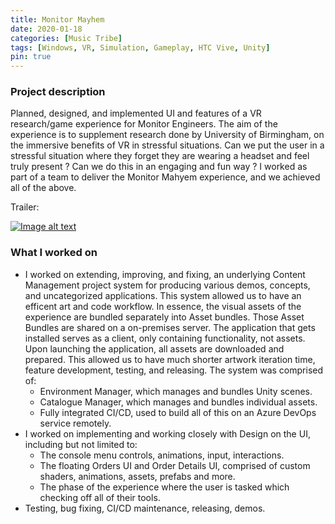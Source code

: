 ```yaml
---
title: Monitor Mayhem
date: 2020-01-18
categories: [Music Tribe]
tags: [Windows, VR, Simulation, Gameplay, HTC Vive, Unity]
pin: true
---
```


### Project description
Planned, designed, and implemented UI and features of a VR research/game experience for Monitor Engineers. The aim of the experience is to supplement research done by University of Birmingham, on the immersive benefits of VR in stressful situations. Can we put the user in a stressful situation where they forget they are wearing a headset and feel truly present ? Can we do this in an engaging and fun way ? I worked as part of a team to deliver the Monitor Mahyem experience, and we achieved all of the above.

Trailer:

[![Image alt text](https://img.youtube.com/vi/3H3N3wM3pHc/0.jpg)](https://www.youtube.com/watch?v=3H3N3wM3pHc)

### What I worked on
- I worked on extending, improving, and fixing, an underlying Content Management project system for producing various demos, concepts, and uncategorized applications. This system allowed us to have an efficent art and code workflow. In essence, the visual assets of the experience are bundled separately into Asset bundles. Those Asset Bundles are shared on a on-premises server. The application that gets installed serves as a client, only containing functionality, not assets. Upon launching the application, all assets are downloaded and prepared. This allowed us to have much shorter artwork iteration time, feature development, testing, and releasing. The system was comprised of:
  - Environment Manager, which manages and bundles Unity scenes.
  - Catalogue Manager, which manages and bundles individual assets.
  - Fully integrated CI/CD, used to build all of this on an Azure DevOps service remotely.
- I worked on implementing and working closely with Design on the UI, including but not limited to:
  - The console menu controls, animations, input, interactions.
  - The floating Orders UI and Order Details UI, comprised of custom shaders, animations, assets, prefabs and more.
  - The phase of the experience where the user is tasked which checking off all of their tools.
- Testing, bug fixing, CI/CD maintenance, releasing, demos.

